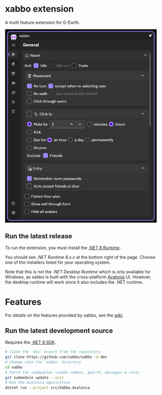 # xabbo extension
A multi feature extension for G-Earth.

<img src="https://raw.githubusercontent.com/xabbo/xabbo/refs/heads/main/ext/screenshot.png" width="500">

## Run the latest release

To run the extension, you must install the
[.NET 8 Runtime](https://dotnet.microsoft.com/en-us/download/dotnet/8.0).

You should see *.NET Runtime 8.x.x* at the bottom right of the page.
Choose one of the installers listed for your operating system.

Note that this is not the *.NET Desktop Runtime* which is only available for Windows, as xabbo is
built with the cross-platform [Avalonia](https://avaloniaui.net) UI. However, the desktop runtime
will work since it also includes the .NET runtime.

# Features

For details on the features provided by xabbo, see the [wiki](https://github.com/xabbo/xabbo/wiki).

## Run the latest development source

Requires the [.NET 8 SDK](https://dotnet.microsoft.com/en-us/download/dotnet/8.0).

```sh
# Clone the 'dev' branch from the repository
git clone https://github.com/xabbo/xabbo -b dev
# Change into the 'xabbo' directory
cd xabbo
# Fetch the submodules (xabbo common, gearth, messages & core)
git submodule update --init
# Run the Avalonia application
dotnet run --project src/Xabbo.Avalonia
```
